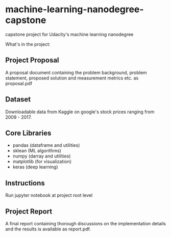 # machine-learning-nanodegree-capstone
capstone project for Udacity's machine learning nanodegree

What's in the project:
## Project Proposal
A proposal document containing the problem background, problem statement, proposed solution and measurement metrics etc. as proposal.pdf

## Dataset
Downloadable data from Kaggle on google's stock prices ranging from 2009 - 2017.

## Core Libraries
+ pandas (dataframe and utilities)
+ sklean (ML algorithms)
+ numpy (darray and utilities)
+ matplotlib (for visualization)
+ keras (deep learning)

## Instructions
Run jupyter notebook at project root level

## Project Report
A final report containing thorough discussions on the implementation details and the results is available as report.pdf.

